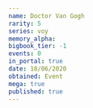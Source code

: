 ```yaml
---
name: Doctor Van Gogh
rarity: 5
series: voy
memory_alpha:
bigbook_tier: -1
events: 0
in_portal: true
date: 18/06/2020
obtained: Event
mega: true
published: true
---
```



